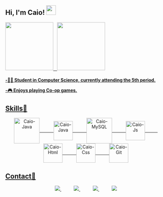 <!---
ciprianorepository2/ciprianorepository2 is a ✨ special ✨ repository because its `README.md` (this file) appears on your GitHub profile.
You can click the Preview link to take a look at your changes.
--->
<h2>Hi, I'm Caio!
  <img src="https://raw.githubusercontent.com/iampavangandhi/iampavangandhi/master/gifs/Hi.gif" width="30px">
    </h2>
    
<div>
  <a href="https://github.com/caiocipriano">
  <img height="150em" src="https://github-readme-stats.vercel.app/api?username=caiocipriano&show_icons=true&theme=prussian&include_all_commits=true&count_private=true"/>
     &nbsp;
  <img height="150em" src="https://github-readme-stats.vercel.app/api/top-langs/?username=caiocipriano&layout=compact&langs_count=7&theme=prussian "/>
</div> 
  
<h4>  
<p>-👨‍🎓 Student in Computer Science, currently attending the 5th period.
<!--<p>-💻 I participate in the Java Academy by Fuctura Tecnologia-->
<!--<p>-🎯 Interests: Java, Spring Boot, MicroServices, Docker.-->
<p>-🎮 Enjoys playing Co-op games.
  </h4>

<h2>Skills🎯</h2>
<div align="center">
  <img align="center" alt="Caio-Java" height="80" src="https://cdn.jsdelivr.net/gh/devicons/devicon/icons/java/java-original-wordmark.svg" />
   &nbsp;&nbsp;&nbsp;&nbsp;&nbsp;&nbsp;&nbsp;&nbsp;&nbsp;
    <img align="center" alt="Caio-Java" height="60" src="https://cdn.jsdelivr.net/gh/devicons/devicon/icons/spring/spring-original.svg"/>
   &nbsp;&nbsp;&nbsp;&nbsp;&nbsp;&nbsp;&nbsp;&nbsp;&nbsp;
    <img align="center" alt="Caio-MySQL" height="80" src="https://cdn.jsdelivr.net/gh/devicons/devicon/icons/mysql/mysql-original.svg"/>
   &nbsp;&nbsp;&nbsp;&nbsp;&nbsp;&nbsp;&nbsp;&nbsp;&nbsp;
  <img align="center" alt="Caio-Js" height="60" src="https://cdn.jsdelivr.net/gh/devicons/devicon/icons/javascript/javascript-original.svg"/>
   &nbsp;&nbsp;&nbsp;&nbsp;&nbsp;&nbsp;&nbsp;&nbsp;&nbsp;
  <img align="center" alt="Caio-Html" height="60" src="https://cdn.jsdelivr.net/gh/devicons/devicon/icons/html5/html5-original.svg"/>
   &nbsp;&nbsp;&nbsp;&nbsp;&nbsp;&nbsp;&nbsp;&nbsp;&nbsp;
  <img align="center" alt="Caio-Css" height="60" src="https://cdn.jsdelivr.net/gh/devicons/devicon/icons/css3/css3-original.svg"/>
   &nbsp;&nbsp;&nbsp;&nbsp;&nbsp;&nbsp;&nbsp;&nbsp;&nbsp;
  <img align="center" alt="Caio-Git" height="60" src="https://cdn.jsdelivr.net/gh/devicons/devicon/icons/git/git-original.svg"/>
</div>

## Contact📱

<p align="center">
    <a href="https://github.com/caiocipriano">
        <img src="https://img.shields.io/badge/github-%23100000.svg?&style=for-the-badge&logo=github&logoColor=white&link=mailto:https://github.com/caiocipriano">
    </a>
   &nbsp;&nbsp;&nbsp;&nbsp;&nbsp;&nbsp;&nbsp;&nbsp;&nbsp;
    <a href="mailto:caio.silvax@hotmail.com">
       <img src="https://img.shields.io/badge/Microsoft_Outlook-0078D4?style=for-the-badge&logo=microsoft-outlook&logoColor=white">
    </a>
  &nbsp;&nbsp;&nbsp;&nbsp;&nbsp;&nbsp;&nbsp;&nbsp;&nbsp;
  <a href="https://www.linkedin.com/in/caio-cipriano">
        <img src="https://img.shields.io/badge/linkedin-%230077B5.svg?&style=for-the-badge&logo=linkedin&logoColor=white&link=mailto:https://www.linkedin.com/in/caio-cipriano/">
    </a>
    &nbsp;&nbsp;&nbsp;&nbsp;&nbsp;&nbsp;&nbsp;&nbsp;&nbsp;
    <a href="https://discord.gg/6XmPrUYX2">
        <img src="https://img.shields.io/badge/Discord-7289DA?style=for-the-badge&logo=discord&logoColor=white">
    </a>
